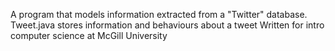 A program that models information extracted from a "Twitter" database.
Tweet.java stores information and behaviours about a tweet
Written for intro computer science at McGill University
